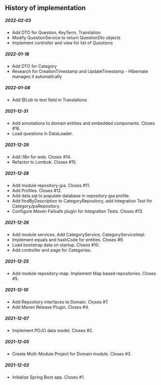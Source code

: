 History of implementation
-------------------------

##### 2022-02-03
* Add DTO for Question, KeyTerm, Translation
* Modify QuestionService to return QuestionDto objects
* Implement controller and view for list of Questions

##### 2022-01-18
* Add DTO for Category
* Research for CreationTimestamp and UpdateTimestamp - Hibernate manages it automatically

##### 2022-01-08
* Add @Lob to text field in Translations

##### 2021-12-31
* Add annotations to domain entities and embedded components. Closes #16.
* Load questions in DataLoader.
##### 2021-12-29
* Add i18n for web. Closes #14. 
* Refactor to Lombok. Closes #15. 
##### 2021-12-28
* Add module repository-jpa. Closes #11.
* Add Profiles. Closes #12.
* Add data.sql to populate database in repository-jpa profile.
* Add findByDescription to CategoryRepository, add Integration Test for CategoryJpaRepository.
* Configure Maven Failsafe plugin for Integration Tests. Closes #13.
##### 2021-12-26
* Add module services. Add CategoryService, CategoryServiceImpl.
* Implement equals and hashCode for entities. Closes #9.
* Load bootstrap data on startup. Closes #10. 
* Add controller and page for Categories.  
##### 2021-12-25
* Add module repository-map. Implement Map based repositories. Closes #5.
##### 2021-12-10
* Add Repository interfaces to Domain. Closes #7.
* Add Maven Release Plugin. Closes #4.
##### 2021-12-07
* Implement POJO data model. Closes #2.
##### 2021-12-05
* Create Multi-Module Project for Domain module. Closes #3.
##### 2021-12-02
* Initialize Spring Boot app. Closes #1.
